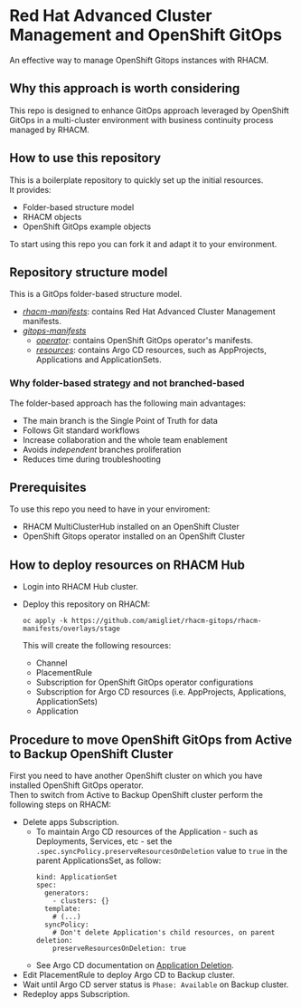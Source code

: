 # Red Hat Advanced Cluster Management and OpenShift GitOps

An effective way to manage OpenShift Gitops instances with RHACM.

## Why this approach is worth considering
This repo is designed to enhance GitOps approach leveraged by OpenShift GitOps
in a multi-cluster environment with business continuity process managed by RHACM.

## How to use this repository
This is a boilerplate repository to quickly set up the initial resources. \
It provides:
  * Folder-based structure model
  * RHACM objects
  * OpenShift GitOps example objects

To start using this repo you can fork it and adapt it to your environment.

## Repository structure model
This is a GitOps folder-based structure model.

* [_rhacm-manifests_](rhacm-manifests): contains Red Hat Advanced Cluster Management manifests.
* [_gitops-manifests_](gitops-manifests)
  * [_operator_](gitops-manifests/operator): contains OpenShift GitOps operator's manifests.
  * [_resources_](gitops-manifests/resources): contains Argo CD resources, such as AppProjects, Applications and ApplicationSets.

### Why folder-based strategy and not branched-based
The folder-based approach has the following main advantages:
* The main branch is the Single Point of Truth for data
* Follows Git standard workflows
* Increase collaboration and the whole team enablement
* Avoids _independent_ branches proliferation
* Reduces time during troubleshooting

## Prerequisites
To use this repo you need to have in your enviroment:
* RHACM MultiClusterHub installed on an OpenShift Cluster
* OpenShift Gitops operator installed on an OpenShift Cluster

## How to deploy resources on RHACM Hub
* Login into RHACM Hub cluster.
* Deploy this repository on RHACM:
  ```
  oc apply -k https://github.com/amigliet/rhacm-gitops/rhacm-manifests/overlays/stage
  ```

  This will create the following resources:
  * Channel
  * PlacementRule
  * Subscription for OpenShift GitOps operator configurations
  * Subscription for Argo CD resources (i.e. AppProjects, Applications, ApplicationSets)
  * Application

## Procedure to move OpenShift GitOps from Active to Backup OpenShift Cluster
First you need to have another OpenShift cluster on which you have installed
OpenShift GitOps operator. \
Then to switch from Active to Backup OpenShift cluster perform the following
steps on RHACM:
* Delete apps Subscription.
  * To maintain Argo CD resources of the Application - such as Deployments,
    Services, etc - set the `.spec.syncPolicy.preserveResourcesOnDeletion`
    value to `true` in the parent ApplicationsSet, as follow:
    ```
    kind: ApplicationSet
    spec:
      generators:
        - clusters: {}
      template:
        # (...)
      syncPolicy:
        # Don't delete Application's child resources, on parent deletion:
        preserveResourcesOnDeletion: true
    ```
  * See Argo CD documentation on [Application Deletion](https://argocd-applicationset.readthedocs.io/en/stable/Application-Deletion/).
* Edit PlacementRule to deploy Argo CD to Backup cluster.
* Wait until Argo CD server status is `Phase: Available` on Backup cluster.
* Redeploy apps Subscription.

